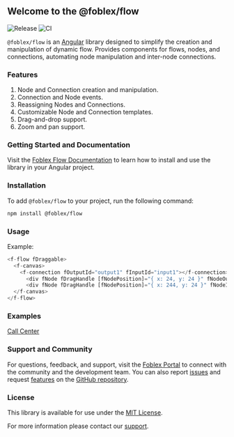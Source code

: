 ## Welcome to the @foblex/flow

![Release](https://img.shields.io/npm/v/@foblex/flow.svg?logo=npm&logoColor=fff&label=Release&color=limegreen)
![CI](https://github.com/foblex/f-flow/actions/workflows/tests-ci.yml/badge.svg)

`@foblex/flow` is an [Angular](https://angular.dev/) library designed to simplify the creation and manipulation of dynamic flow. Provides components for flows, nodes, and connections, automating node manipulation and inter-node connections.

### Features

1. Node and Connection creation and manipulation.
2. Connection and Node events.
3. Reassigning Nodes and Connections.
4. Customizable Node and Connection templates.
5. Drag-and-drop support.
6. Zoom and pan support.

### Getting Started and Documentation

Visit the [Foblex Flow Documentation](https://www.foblex.com/flow/documentation/get-started) to learn how to install and use the library in your Angular project.

### Installation

To add `@foblex/flow` to your project, run the following command:

```bash
npm install @foblex/flow
```

### Usage

Example:
```typescript
<f-flow fDraggable>
  <f-canvas>
    <f-connection fOutputId="output1" fInputId="input1"></f-connection>
      <div fNode fDragHandle [fNodePosition]="{ x: 24, y: 24 }" fNodeOutput fOutputId="output1" fOutputConnectableSide="right"> Drag me </div>
      <div fNode fDragHandle [fNodePosition]="{ x: 244, y: 24 }" fNodeInput fInputId="input1" fInputConnectableSide="left"> Drag me </div>
  </f-canvas>
</f-flow>
```

### Examples

[Call Center](https://github.com/Foblex/f-flow-example)

### Support and Community

For questions, feedback, and support, visit the [Foblex Portal](https://www.foblex.com/flow/home) to connect with the community and the development team.
You can also report [issues](https://github.com/Foblex/flow/issues) and request [features](https://github.com/Foblex/flow/discussions) on the [GitHub repository](https://github.com/Foblex/flow).

### License

This library is available for use under the [MIT License](./LICENSE).

For more information please contact our [support](mailto:support@foblex.com).

